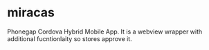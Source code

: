 # miracas
Phonegap Cordova Hybrid Mobile App.
It is a webview wrapper with additional fucntionlaity so stores approve it.
